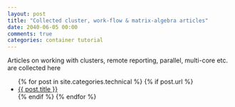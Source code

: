 ```yaml
---
layout: post
title: "Collected cluster, work-flow & matrix-algebra articles"
date: 2040-06-05 00:00
comments: true
categories: container tutorial
---
```


<a name="top"></a>
Articles on working with clusters, remote reporting, parallel, multi-core etc. are collected here


<ul>
{% for post in site.categories.technical %}
{% if post.url %}
  <li><a href="{{ post.url }}">{{ post.title }}</a></li>
{% endif %}
{% endfor %}
</ul>
